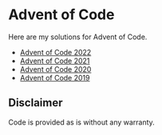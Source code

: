 
# Advent of Code

Here are my solutions for Advent of Code.

- [Advent of Code 2022](/2022)
- [Advent of Code 2021](/2021)
- [Advent of Code 2020](/2020)
- [Advent of Code 2019](/2019)

## Disclaimer

Code is provided as is without any warranty.

